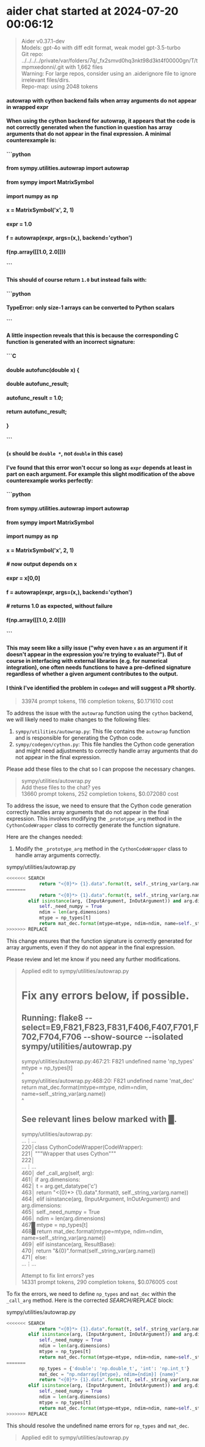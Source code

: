 
# aider chat started at 2024-07-20 00:06:12

> Aider v0.37.1-dev  
> Models: gpt-4o with diff edit format, weak model gpt-3.5-turbo  
> Git repo: ../../../../private/var/folders/7q/_fx2smvd0hq3nkt98d3kt4f00000gn/T/tmpmxedonni/.git with 1,662 files  
> Warning: For large repos, consider using an .aiderignore file to ignore irrelevant files/dirs.  
> Repo-map: using 2048 tokens  

#### autowrap with cython backend fails when array arguments do not appear in wrapped expr  
#### When using the cython backend for autowrap, it appears that the code is not correctly generated when the function in question has array arguments that do not appear in the final expression. A minimal counterexample is:  
####   
#### ```python  
#### from sympy.utilities.autowrap import autowrap  
#### from sympy import MatrixSymbol  
#### import numpy as np  
####   
#### x = MatrixSymbol('x', 2, 1)  
#### expr = 1.0  
#### f = autowrap(expr, args=(x,), backend='cython')  
####   
#### f(np.array([[1.0, 2.0]]))  
#### ```  
####   
#### This should of course return `1.0` but instead fails with:  
#### ```python  
#### TypeError: only size-1 arrays can be converted to Python scalars  
#### ```  
####   
#### A little inspection reveals that this is because the corresponding C function is generated with an incorrect signature:  
####   
#### ```C  
#### double autofunc(double x) {  
####   
####    double autofunc_result;  
####    autofunc_result = 1.0;  
####    return autofunc_result;  
####   
#### }  
#### ```  
####   
#### (`x` should be `double *`, not `double` in this case)  
####   
#### I've found that this error won't occur so long as `expr` depends at least in part on each argument. For example this slight modification of the above counterexample works perfectly:  
####   
#### ```python  
#### from sympy.utilities.autowrap import autowrap  
#### from sympy import MatrixSymbol  
#### import numpy as np  
####   
#### x = MatrixSymbol('x', 2, 1)  
#### # now output depends on x  
#### expr = x[0,0]  
#### f = autowrap(expr, args=(x,), backend='cython')  
####   
#### # returns 1.0 as expected, without failure  
#### f(np.array([[1.0, 2.0]]))  
#### ```  
####   
#### This may seem like a silly issue ("why even have `x` as an argument if it doesn't appear in the expression you're trying to evaluate?"). But of course in interfacing with external libraries (e.g. for numerical integration), one often needs functions to have a pre-defined signature regardless of whether a given argument contributes to the output.  
####   
#### I think I've identified the problem in `codegen` and will suggest a PR shortly.  
> 33974 prompt tokens, 116 completion tokens, $0.171610 cost  

To address the issue with the `autowrap` function using the `cython` backend, we will likely need to make changes to the following files:

1. `sympy/utilities/autowrap.py`: This file contains the `autowrap` function and is responsible for generating the Cython code.
2. `sympy/codegen/cython.py`: This file handles the Cython code generation and might need adjustments to correctly handle array arguments that do not appear in the final expression.

Please add these files to the chat so I can propose the necessary changes.

> sympy/utilities/autowrap.py  
> Add these files to the chat? yes  
> 13660 prompt tokens, 252 completion tokens, $0.072080 cost  

To address the issue, we need to ensure that the Cython code generation correctly handles array arguments that do not appear in the final expression. This involves modifying the `_prototype_arg` method in the `CythonCodeWrapper` class to correctly generate the function signature.

Here are the changes needed:

1. Modify the `_prototype_arg` method in the `CythonCodeWrapper` class to handle array arguments correctly.

sympy/utilities/autowrap.py
```python
<<<<<<< SEARCH
            return "<{0}*> {1}.data".format(t, self._string_var(arg.name))
=======
            return "<{0}*> {1}.data".format(t, self._string_var(arg.name))
        elif isinstance(arg, (InputArgument, InOutArgument)) and arg.dimensions:
            self._need_numpy = True
            ndim = len(arg.dimensions)
            mtype = np_types[t]
            return mat_dec.format(mtype=mtype, ndim=ndim, name=self._string_var(arg.name))
>>>>>>> REPLACE
```

This change ensures that the function signature is correctly generated for array arguments, even if they do not appear in the final expression.

Please review and let me know if you need any further modifications.

> Applied edit to sympy/utilities/autowrap.py  
>  
> # Fix any errors below, if possible.  
>  
> ## Running: flake8 --select=E9,F821,F823,F831,F406,F407,F701,F702,F704,F706 --show-source --isolated sympy/utilities/autowrap.py  
>  
> sympy/utilities/autowrap.py:467:21: F821 undefined name 'np_types'  
> mtype = np_types[t]  
> ^  
> sympy/utilities/autowrap.py:468:20: F821 undefined name 'mat_dec'  
> return mat_dec.format(mtype=mtype, ndim=ndim, name=self._string_var(arg.name))  
> ^  
>  
> ## See relevant lines below marked with █.  
>  
> sympy/utilities/autowrap.py:  
> ...⋮...  
> 220│class CythonCodeWrapper(CodeWrapper):  
> 221│    """Wrapper that uses Cython"""  
> 222│  
> ...⋮...  
> 460│    def _call_arg(self, arg):  
> 461│        if arg.dimensions:  
> 462│            t = arg.get_datatype('c')  
> 463│            return "<{0}*> {1}.data".format(t, self._string_var(arg.name))  
> 464│        elif isinstance(arg, (InputArgument, InOutArgument)) and arg.dimensions:  
> 465│            self._need_numpy = True  
> 466│            ndim = len(arg.dimensions)  
> 467█            mtype = np_types[t]  
> 468█            return mat_dec.format(mtype=mtype, ndim=ndim, name=self._string_var(arg.name))  
> 469│        elif isinstance(arg, ResultBase):  
> 470│            return "&{0}".format(self._string_var(arg.name))  
> 471│        else:  
> ...⋮...  
>  
> Attempt to fix lint errors? yes  
> 14331 prompt tokens, 290 completion tokens, $0.076005 cost  

To fix the errors, we need to define `np_types` and `mat_dec` within the `_call_arg` method. Here is the corrected *SEARCH/REPLACE* block:

sympy/utilities/autowrap.py
```python
<<<<<<< SEARCH
            return "<{0}*> {1}.data".format(t, self._string_var(arg.name))
        elif isinstance(arg, (InputArgument, InOutArgument)) and arg.dimensions:
            self._need_numpy = True
            ndim = len(arg.dimensions)
            mtype = np_types[t]
            return mat_dec.format(mtype=mtype, ndim=ndim, name=self._string_var(arg.name))
=======
            np_types = {'double': 'np.double_t', 'int': 'np.int_t'}
            mat_dec = "np.ndarray[{mtype}, ndim={ndim}] {name}"
            return "<{0}*> {1}.data".format(t, self._string_var(arg.name))
        elif isinstance(arg, (InputArgument, InOutArgument)) and arg.dimensions:
            self._need_numpy = True
            ndim = len(arg.dimensions)
            mtype = np_types[t]
            return mat_dec.format(mtype=mtype, ndim=ndim, name=self._string_var(arg.name))
>>>>>>> REPLACE
```

This should resolve the undefined name errors for `np_types` and `mat_dec`.

> Applied edit to sympy/utilities/autowrap.py  

